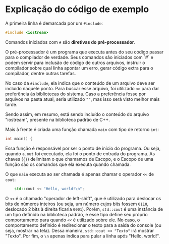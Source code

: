 Explicação do código de exemplo
===============================

A primeira linha é demarcada por um `#include`:

```c++
#include <iostream>
```

Comandos iniciados com `#` são **diretivas do pré-processador**.

<concept title="Pré-processador">
    O pré-processador é um programa que executa antes do seu código passar para
    o compilador de verdade. Seus comandos são iniciados com `#` e podem servir
    para inclusão de código de outros arquivos, instruir o compilador sobre
    qual linha apontar um erro, gerar código extra para o compilador, dentre
    outras tarefas.
</concept>

No caso da `#include`, ela indica que o conteúdo de um arquivo deve ser
incluído naquele ponto. Para buscar esse arquivo, foi utilizado `<>` para dar
preferência às bibliotecas do sistema. Caso a preferência fosse por arquivos na
pasta atual, seria utilizado `""`, mas isso será visto melhor mais tarde.

Sendo assim, em resumo, está sendo incluído o conteúdo do arquivo "iostream",
presente na biblioteca padrão de C++.

Mais à frente é criada uma função chamada `main` com tipo de retorno `int`:

```c++
int main() {
```

Essa função é responsável por ser o ponto de início do programa. Ou seja,
quando `a.out` foi executado, ela foi o ponto de entrada do programa. As chaves
(`{}`) delimitam o que chamamos de Escopo, e o Escopo de uma função são os
comandos que ela executa quando chamada.

O que `main` executa ao ser chamada é apenas chamar o operador `<<` de `cout`:

```c++
    std::cout << "Hello, world!\n";
```

O `<<` é o chamado "operador de left-shift", que é utilizado para deslocar os
bits de números inteiros (ou seja, um número cujos bits fossem `0110`,
deslocado 2 bits à direita ficaria `0001`). Porém, `std::cout` é uma instância
de um tipo definido na biblioteca padrão, e esse tipo define seu próprio
comportamento para quando `<<` é utilizado sobre ele. No caso, o comportamento
definido é redirecionar o texto para a saída do console (ou seja, mostrar na
tela). Dessa maneira, `std::cout << "Texto"` irá mostrar "Texto". Por fim, o
`\n` apenas indica para pular a linha após "Hello, world!".

